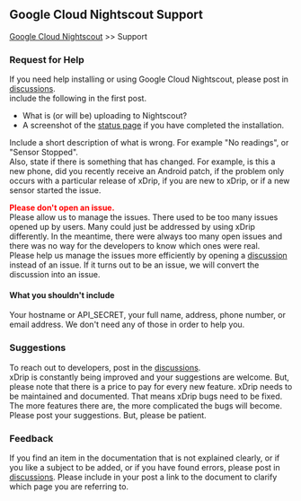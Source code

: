 ## Google Cloud Nightscout Support
[Google Cloud Nightscout](./GoogleCloud.md) >> Support  
  
### Request for Help  
If you need help installing or using Google Cloud Nightscout, please post in [discussions](https://github.com/NightscoutFoundation/xDrip/discussions).  
include the following in the first post.  
- What is (or will be) uploading to Nightscout?
- A screenshot of the [status page](../Status.md) if you have completed the installation.  

Include a short description of what is wrong. For example "No readings", or "Sensor Stopped".  
Also, state if there is something that has changed. For example, is this a new phone, did you recently receive an Android patch, if the problem only occurs with a particular release of xDrip, if you are new to xDrip, or if a new sensor started the issue.  

**<span style="color:red">Please don't open an issue.</span>**  
Please allow us to manage the issues.  There used to be too many issues opened up by users.  Many could just be addressed by using xDrip differently.  In the meantime, there were always too many open issues and there was no way for the developers to know which ones were real.  
Please help us manage the issues more efficiently by opening a [discussion](https://github.com/NightscoutFoundation/xDrip/discussions) instead of an issue.  If it turns out to be an issue, we will convert the discussion into an issue.  
  
  
#### What you shouldn't include  
Your hostname or API_SECRET, your full name, address, phone number, or email address.  We don't need any of those in order to help you.  
  
  
### Suggestions 
To reach out to developers, post in the [discussions](https://github.com/NightscoutFoundation/xDrip/discussions).  
xDrip is constantly being improved and your suggestions are welcome.  But, please note that there is a price to pay for every new feature.  xDrip needs to be maintained and documented.  That means xDrip bugs need to be fixed.  The more features there are, the more complicated the bugs will become.  
Please post your suggestions.  But, please be patient.  
  
  
### Feedback  
If you find an item in the documentation that is not explained clearly, or if you like a subject to be added, or if you have found errors, please post in [discussions](https://github.com/NightscoutFoundation/xDrip/discussions).  Please include in your post a link to the document to clarify which page you are referring to.  
